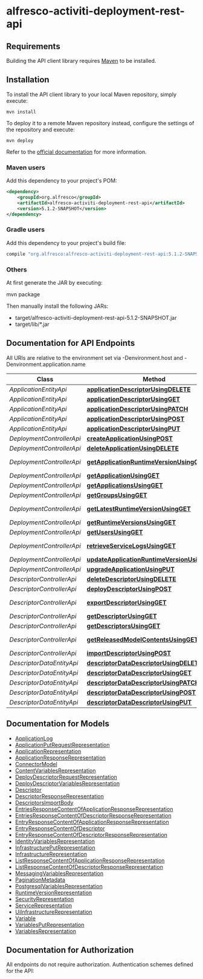 # alfresco-activiti-deployment-rest-api

## Requirements

Building the API client library requires [Maven](https://maven.apache.org/) to be installed.

## Installation

To install the API client library to your local Maven repository, simply execute:

```shell
mvn install
```

To deploy it to a remote Maven repository instead, configure the settings of the repository and execute:

```shell
mvn deploy
```

Refer to the [official documentation](https://maven.apache.org/plugins/maven-deploy-plugin/usage.html) for more information.

### Maven users

Add this dependency to your project's POM:

```xml
<dependency>
    <groupId>org.alfresco</groupId>
    <artifactId>alfresco-activiti-deployment-rest-api</artifactId>
    <version>5.1.2-SNAPSHOT</version>
</dependency>
```

### Gradle users

Add this dependency to your project's build file:

```groovy
compile "org.alfresco:alfresco-activiti-deployment-rest-api:5.1.2-SNAPSHOT"
```

### Others

At first generate the JAR by executing:

mvn package

Then manually install the following JARs:

* target/alfresco-activiti-deployment-rest-api-5.1.2-SNAPSHOT.jar
* target/lib/*.jar


## Documentation for API Endpoints

All URIs are relative to the environment set via -Denvironment.host and -Denvironment.application.name

Class | Method | HTTP request | Description
------------ | ------------- | ------------- | -------------
*ApplicationEntityApi* | [**applicationDescriptorUsingDELETE**](docs/ApplicationEntityApi.md#applicationDescriptorUsingDELETE) | **DELETE** /applications/{id}/descriptor | applicationDescriptor
*ApplicationEntityApi* | [**applicationDescriptorUsingGET**](docs/ApplicationEntityApi.md#applicationDescriptorUsingGET) | **GET** /applications/{id}/descriptor | applicationDescriptor
*ApplicationEntityApi* | [**applicationDescriptorUsingPATCH**](docs/ApplicationEntityApi.md#applicationDescriptorUsingPATCH) | **PATCH** /applications/{id}/descriptor | applicationDescriptor
*ApplicationEntityApi* | [**applicationDescriptorUsingPOST**](docs/ApplicationEntityApi.md#applicationDescriptorUsingPOST) | **POST** /applications/{id}/descriptor | applicationDescriptor
*ApplicationEntityApi* | [**applicationDescriptorUsingPUT**](docs/ApplicationEntityApi.md#applicationDescriptorUsingPUT) | **PUT** /applications/{id}/descriptor | applicationDescriptor
*DeploymentControllerApi* | [**createApplicationUsingPOST**](docs/DeploymentControllerApi.md#createApplicationUsingPOST) | **POST** /v1/applications | createApplication
*DeploymentControllerApi* | [**deleteApplicationUsingDELETE**](docs/DeploymentControllerApi.md#deleteApplicationUsingDELETE) | **DELETE** /v1/applications/{id} | deleteApplication
*DeploymentControllerApi* | [**getApplicationRuntimeVersionUsingGET**](docs/DeploymentControllerApi.md#getApplicationRuntimeVersionUsingGET) | **GET** /v1/applications/{id}/runtime-version | getApplicationRuntimeVersion
*DeploymentControllerApi* | [**getApplicationUsingGET**](docs/DeploymentControllerApi.md#getApplicationUsingGET) | **GET** /v1/applications/{id} | getApplication
*DeploymentControllerApi* | [**getApplicationsUsingGET**](docs/DeploymentControllerApi.md#getApplicationsUsingGET) | **GET** /v1/applications | getApplications
*DeploymentControllerApi* | [**getGroupsUsingGET**](docs/DeploymentControllerApi.md#getGroupsUsingGET) | **GET** /v1/applications/{id}/groups | getGroups
*DeploymentControllerApi* | [**getLatestRuntimeVersionUsingGET**](docs/DeploymentControllerApi.md#getLatestRuntimeVersionUsingGET) | **GET** /v1/applications/runtime-versions/latest | getLatestRuntimeVersion
*DeploymentControllerApi* | [**getRuntimeVersionsUsingGET**](docs/DeploymentControllerApi.md#getRuntimeVersionsUsingGET) | **GET** /v1/applications/runtime-versions | getRuntimeVersions
*DeploymentControllerApi* | [**getUsersUsingGET**](docs/DeploymentControllerApi.md#getUsersUsingGET) | **GET** /v1/applications/{id}/users | getUsers
*DeploymentControllerApi* | [**retrieveServiceLogsUsingGET**](docs/DeploymentControllerApi.md#retrieveServiceLogsUsingGET) | **GET** /v1/applications/{id}/logs/{serviceName} | retrieveServiceLogs
*DeploymentControllerApi* | [**updateApplicationRuntimeVersionUsingPOST**](docs/DeploymentControllerApi.md#updateApplicationRuntimeVersionUsingPOST) | **POST** /v1/applications/{id}/update | updateApplicationRuntimeVersion
*DeploymentControllerApi* | [**upgradeApplicationUsingPUT**](docs/DeploymentControllerApi.md#upgradeApplicationUsingPUT) | **PUT** /v1/applications/{id} | upgradeApplication
*DescriptorControllerApi* | [**deleteDescriptorUsingDELETE**](docs/DescriptorControllerApi.md#deleteDescriptorUsingDELETE) | **DELETE** /v1/descriptors/{descriptorId} | deleteDescriptor
*DescriptorControllerApi* | [**deployDescriptorUsingPOST**](docs/DescriptorControllerApi.md#deployDescriptorUsingPOST) | **POST** /v1/deploy/{descriptorId} | deployDescriptor
*DescriptorControllerApi* | [**exportDescriptorUsingGET**](docs/DescriptorControllerApi.md#exportDescriptorUsingGET) | **GET** /v1/descriptors/{descriptorId}/export | exportDescriptor
*DescriptorControllerApi* | [**getDescriptorUsingGET**](docs/DescriptorControllerApi.md#getDescriptorUsingGET) | **GET** /v1/descriptors/{descriptorId} | getDescriptor
*DescriptorControllerApi* | [**getDescriptorsUsingGET**](docs/DescriptorControllerApi.md#getDescriptorsUsingGET) | **GET** /v1/descriptors | getDescriptors
*DescriptorControllerApi* | [**getReleasedModelContentsUsingGET**](docs/DescriptorControllerApi.md#getReleasedModelContentsUsingGET) | **GET** /v1/descriptors/{descriptorId}/models | getReleasedModelContents
*DescriptorControllerApi* | [**importDescriptorUsingPOST**](docs/DescriptorControllerApi.md#importDescriptorUsingPOST) | **POST** /v1/descriptors/import | importDescriptor
*DescriptorDataEntityApi* | [**descriptorDataDescriptorUsingDELETE**](docs/DescriptorDataEntityApi.md#descriptorDataDescriptorUsingDELETE) | **DELETE** /descriptorDatas/{id}/descriptor | descriptorDataDescriptor
*DescriptorDataEntityApi* | [**descriptorDataDescriptorUsingGET**](docs/DescriptorDataEntityApi.md#descriptorDataDescriptorUsingGET) | **GET** /descriptorDatas/{id}/descriptor | descriptorDataDescriptor
*DescriptorDataEntityApi* | [**descriptorDataDescriptorUsingPATCH**](docs/DescriptorDataEntityApi.md#descriptorDataDescriptorUsingPATCH) | **PATCH** /descriptorDatas/{id}/descriptor | descriptorDataDescriptor
*DescriptorDataEntityApi* | [**descriptorDataDescriptorUsingPOST**](docs/DescriptorDataEntityApi.md#descriptorDataDescriptorUsingPOST) | **POST** /descriptorDatas/{id}/descriptor | descriptorDataDescriptor
*DescriptorDataEntityApi* | [**descriptorDataDescriptorUsingPUT**](docs/DescriptorDataEntityApi.md#descriptorDataDescriptorUsingPUT) | **PUT** /descriptorDatas/{id}/descriptor | descriptorDataDescriptor

## Documentation for Models

 - [ApplicationLog](docs/ApplicationLog.md)
 - [ApplicationPutRequestRepresentation](docs/ApplicationPutRequestRepresentation.md)
 - [ApplicationRepresentation](docs/ApplicationRepresentation.md)
 - [ApplicationResponseRepresentation](docs/ApplicationResponseRepresentation.md)
 - [ConnectorModel](docs/ConnectorModel.md)
 - [ContentVariablesRepresentation](docs/ContentVariablesRepresentation.md)
 - [DeployDescriptorRequestRepresentation](docs/DeployDescriptorRequestRepresentation.md)
 - [DeployDescriptorVariablesRepresentation](docs/DeployDescriptorVariablesRepresentation.md)
 - [Descriptor](docs/Descriptor.md)
 - [DescriptorResponseRepresentation](docs/DescriptorResponseRepresentation.md)
 - [DescriptorsImportBody](docs/DescriptorsImportBody.md)
 - [EntriesResponseContentOfApplicationResponseRepresentation](docs/EntriesResponseContentOfApplicationResponseRepresentation.md)
 - [EntriesResponseContentOfDescriptorResponseRepresentation](docs/EntriesResponseContentOfDescriptorResponseRepresentation.md)
 - [EntryResponseContentOfApplicationResponseRepresentation](docs/EntryResponseContentOfApplicationResponseRepresentation.md)
 - [EntryResponseContentOfDescriptor](docs/EntryResponseContentOfDescriptor.md)
 - [EntryResponseContentOfDescriptorResponseRepresentation](docs/EntryResponseContentOfDescriptorResponseRepresentation.md)
 - [IdentityVariablesRepresentation](docs/IdentityVariablesRepresentation.md)
 - [InfrastructurePutRepresentation](docs/InfrastructurePutRepresentation.md)
 - [InfrastructureRepresentation](docs/InfrastructureRepresentation.md)
 - [ListResponseContentOfApplicationResponseRepresentation](docs/ListResponseContentOfApplicationResponseRepresentation.md)
 - [ListResponseContentOfDescriptorResponseRepresentation](docs/ListResponseContentOfDescriptorResponseRepresentation.md)
 - [MessagingVariablesRepresentation](docs/MessagingVariablesRepresentation.md)
 - [PaginationMetadata](docs/PaginationMetadata.md)
 - [PostgresqlVariablesRepresentation](docs/PostgresqlVariablesRepresentation.md)
 - [RuntimeVersionRepresentation](docs/RuntimeVersionRepresentation.md)
 - [SecurityRepresentation](docs/SecurityRepresentation.md)
 - [ServiceRepresentation](docs/ServiceRepresentation.md)
 - [UiInfrastructureRepresentation](docs/UiInfrastructureRepresentation.md)
 - [Variable](docs/Variable.md)
 - [VariablesPutRepresentation](docs/VariablesPutRepresentation.md)
 - [VariablesRepresentation](docs/VariablesRepresentation.md)

## Documentation for Authorization

All endpoints do not require authorization.
Authentication schemes defined for the API:

